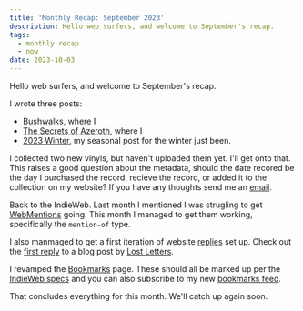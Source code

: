 ```yaml
---
title: 'Monthly Recap: September 2023'
description: Hello web surfers, and welcome to September's recap.
tags:
  - monthly recap
  - now
date: 2023-10-03
---
```


Hello web surfers, and welcome to September's recap.

I wrote three posts:
- [Bushwalks](/posts/bushwalks/), where I
- [The Secrets of Azeroth](/posts/the-secrets-of-azeroth/), where I
- [2023 Winter](/posts/2023-winter/), my seasonal post for the winter just been.

I collected two new vinyls, but haven't uploaded them yet. I'll get onto that. This raises a good question about the metadata, should the date recored be the day I purchased the record, recieve the record, or added it to the collection on my website? If you have any thoughts send me an [email](mailto:flamed@flamedfury.com).

Back to the IndieWeb. Last month I mentioned I was strugling to get [WebMentions](https://indieweb.org/Webmention) going. This month I managed to get them working, specifically the `mention-of` type.

I also manmaged to get a first iteration of website [replies](https://indieweb.org/reply) set up. Check out the [first reply](/notes/2023-09-27-1/) to a blog post by [Lost Letters](https://lostletters.neocities.org/).

I revamped the [Bookmarks](/bookmarks/) page. These should all be marked up per the [IndieWeb specs](https://indieweb.org/bookmark) and you can also subscribe to my new [bookmarks feed](/bookmarks-feed.xml).

That concludes everything for this month. We'll catch up again soon.